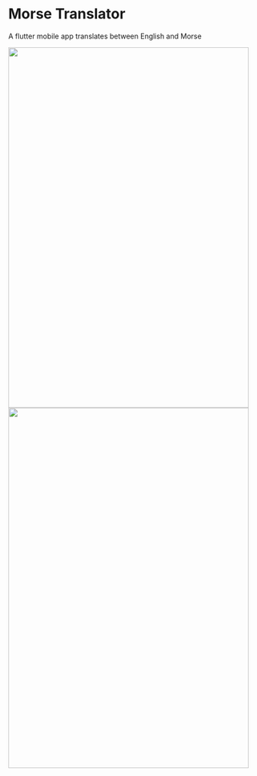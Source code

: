 # Morse Translator

A flutter mobile app translates between English and Morse

<img src="https://user-images.githubusercontent.com/71513396/160287832-37564e81-5897-48ce-ab90-fc3c81f24c74.png" width="480" height="720" />
<img src="https://user-images.githubusercontent.com/71513396/160287845-154d0819-5ed3-4834-9974-11de18b3a06e.png" width="480" height="720" />
